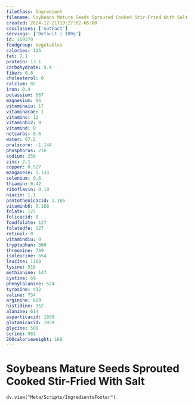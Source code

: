 ```yaml
---
fileClass: Ingredient
filename: Soybeans Mature Seeds Sprouted Cooked Stir-Fried With Salt
created: 2024-12-21T19:27:02-06:00
cssclasses: ['nutFact']
servings: ['Default | 100g']
id: 169370
foodgroup: Vegetables
calories: 125
fat: 7.1
protein: 13.1
carbohydrate: 9.4
fiber: 0.8
cholesterol: 0
calcium: 82
iron: 0.4
potassium: 567
magnesium: 96
vitaminaiu: 17
vitaminarae: 1
vitaminc: 12
vitaminb12: 0
vitamind: 0
netcarbs: 8.6
water: 67.2
pralscore: -1.144
phosphorus: 216
sodium: 250
zinc: 2.1
copper: 0.527
manganese: 1.133
selenium: 0.6
thiamin: 0.42
riboflavin: 0.19
niacin: 1.1
pantothenicacid: 1.186
vitaminb6: 0.168
folate: 127
folicacid: 0
foodfolate: 127
folatedfe: 127
retinol: 0
vitamindiu: 0
tryptophan: 300
threonine: 759
isoleucine: 654
leucine: 1100
lysine: 916
methionine: 147
cystine: 69
phenylalanine: 524
tyrosine: 432
valine: 734
arginine: 629
histidine: 352
alanine: 614
asparticacid: 1899
glutamicacid: 1859
glycine: 509
serine: 981
200calorieweight: 160
---
```


# Soybeans Mature Seeds Sprouted Cooked Stir-Fried With Salt

```dataviewjs
dv.view("Meta/Scripts/IngredientsFooter")
```